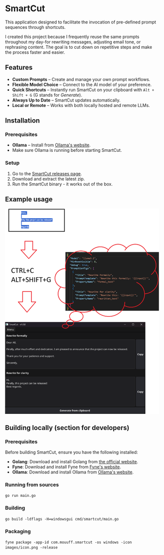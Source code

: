 # SmartCut

This application designed to facilitate the invocation of pre-defined prompt sequences through shortcuts.

I created this project because I frequently reuse the same prompts throughout my day-for rewriting messages, adjusting email tone, or rephrasing content. The goal is to cut down on repetitive steps and make the process faster and easier.

## Features
- **Custom Prompts** – Create and manage your own prompt workflows.  
- **Flexible Model Choice** – Connect to the AI model of your preference.  
- **Quick Shortcuts** – Instantly run SmartCut on your clipboard with `Alt + Shift + G` (G stands for *Generate*).  
- **Always Up to Date** – SmartCut updates automatically.  
- **Local or Remote** – Works with both locally hosted and remote LLMs.  

## Installation

### Prerequisites

- **Ollama** – Install from [Ollama's website](https://ollama.com/).  
- Make sure Ollama is running before starting SmartCut.

### Setup

1. Go to the [SmartCut releases page](https://github.com/mouuff/SmartCut/releases).  
2. Download and extract the latest zip.  
3. Run the SmartCut binary - it works out of the box.

## Example usage

![Demo](images/demo.png)

## Building locally (section for developers)

### Prerequisites

Before building SmartCut, ensure you have the following installed:

- **Golang**: Download and install Golang from [the official website](https://golang.org/dl/).
- **Fyne**: Download and install Fyne from [Fyne's website](https://docs.fyne.io/started/).
- **Ollama**: Download and install Ollama from [Ollama's website](https://ollama.com/).

### Running from sources

`go run main.go`

### Building

`go build -ldflags -H=windowsgui cmd/smartcut/main.go`

### Packaging

`fyne package -app-id com.mouuff.smartcut -os windows -icon images/icon.png -release`
